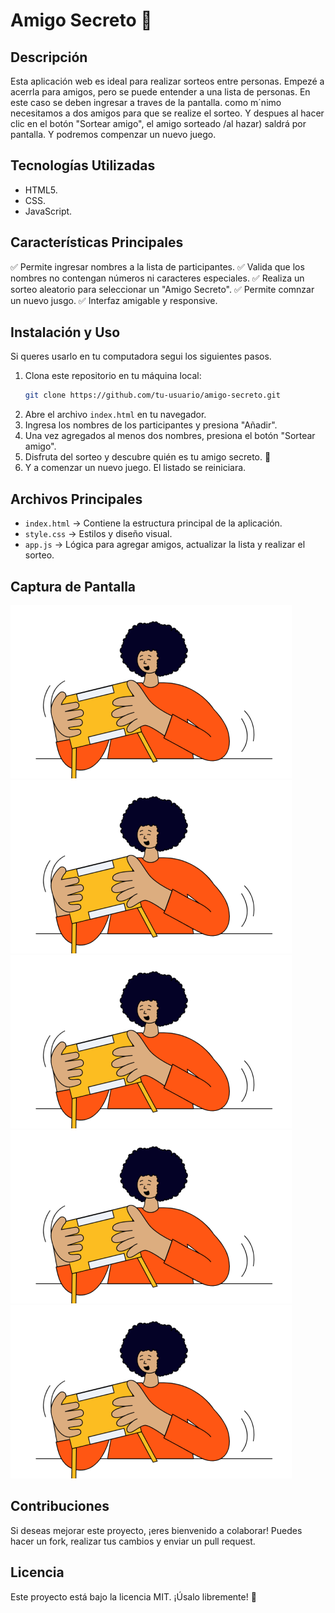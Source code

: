 # Amigo Secreto 🎁

## Descripción

Esta aplicación web es ideal para realizar sorteos entre personas. Empezé a acerrla para amigos, pero se puede entender a una lista de personas. En este caso se deben ingresar a traves de la pantalla. como m´nimo necesitamos a dos amigos para que se realize el sorteo. Y despues al hacer clic en el botón "Sortear amigo", el amigo sorteado /al hazar) saldrá por pantalla. Y podremos compenzar un nuevo juego. 

## Tecnologías Utilizadas
- HTML5.
- CSS.
- JavaScript.

## Características Principales
✅ Permite ingresar nombres a la lista de participantes.
✅ Valida que los nombres no contengan números ni caracteres especiales.
✅ Realiza un sorteo aleatorio para seleccionar un "Amigo Secreto".
✅ Permite comnzar un nuevo jusgo.
✅ Interfaz amigable y responsive.

## Instalación y Uso
  Si queres usarlo en tu computadora segui los siguientes pasos.
1. Clona este repositorio en tu máquina local:
   ```bash
   git clone https://github.com/tu-usuario/amigo-secreto.git
   ```
2. Abre el archivo `index.html` en tu navegador.
3. Ingresa los nombres de los participantes y presiona "Añadir".
4. Una vez agregados al menos dos nombres, presiona el botón "Sortear amigo".
5. Disfruta del sorteo y descubre quién es tu amigo secreto. 🎉
6. Y a comenzar un nuevo juego. El listado se reiniciara.  

## Archivos Principales
- `index.html` → Contiene la estructura principal de la aplicación.
- `style.css` → Estilos y diseño visual.
- `app.js` → Lógica para agregar amigos, actualizar la lista y realizar el sorteo.

## Captura de Pantalla

![Vista previa del proyecto](assets/amigo-secreto.png)
![Vista previa del proyecto](assets/amigo-secreto.png)
![Vista previa del proyecto](assets/amigo-secreto.png)
![Vista previa del proyecto](assets/amigo-secreto.png)
![Vista previa del proyecto](assets/amigo-secreto.png)

## Contribuciones
Si deseas mejorar este proyecto, ¡eres bienvenido a colaborar! Puedes hacer un fork, realizar tus cambios y enviar un pull request.

## Licencia
Este proyecto está bajo la licencia MIT. ¡Úsalo libremente! 🎈

